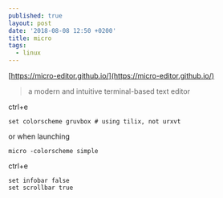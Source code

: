 ```yaml
---
published: true
layout: post
date: '2018-08-08 12:50 +0200'
title: micro
tags:
  - linux
---
```

[https://micro-editor.github.io/](https://micro-editor.github.io/)

> a modern and intuitive terminal-based text editor

ctrl+e

	set colorscheme gruvbox # using tilix, not urxvt
    
or when launching

	micro -colorscheme simple
    
ctrl+e

	set infobar false
    set scrollbar true